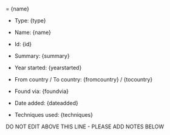 = {name}

* Type: {type}

* Name: {name}

* Id: {id}

* Summary: {summary}

* Year started: {yearstarted}

* From country / To country: {fromcountry} / {tocountry}

* Found via: {foundvia}

* Date added: {dateadded}

* Techniques used: 
{techniques}

DO NOT EDIT ABOVE THIS LINE - PLEASE ADD NOTES BELOW
